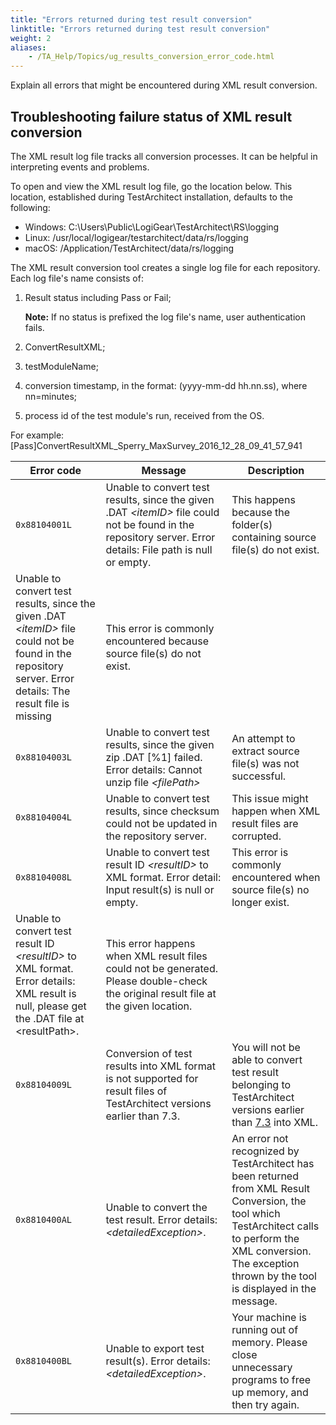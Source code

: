 ```yaml
--- 
title: "Errors returned during test result conversion"
linktitle: "Errors returned during test result conversion"
weight: 2
aliases: 
    - /TA_Help/Topics/ug_results_conversion_error_code.html
---
```


Explain all errors that might be encountered during XML result conversion.

## Troubleshooting failure status of XML result conversion

The XML result log file tracks all conversion processes. It can be helpful in interpreting events and problems.

To open and view the XML result log file, go the location below. This location, established during TestArchitect installation, defaults to the following:

-   Windows: C:\\Users\\Public\\LogiGear\\TestArchitect\\RS\\logging
-   Linux: /usr/local/logigear/testarchitect/data/rs/logging
-   macOS: /Application/TestArchitect/data/rs/logging

The XML result conversion tool creates a single log file for each repository. Each log file's name consists of:

1.  Result status including Pass or Fail;

    **Note:** If no status is prefixed the log file's name, user authentication fails.

2.  ConvertResultXML;
3.  testModuleName;
4.  conversion timestamp, in the format: \(yyyy-mm-dd hh.nn.ss\), where nn=minutes;
5.  process id of the test module's run, received from the OS.

For example: \[Pass\]ConvertResultXML\_Sperry\_MaxSurvey\_2016\_12\_28\_09\_41\_57\_941

|Error code|Message|Description|
|----------|-------|-----------|
|`0x88104001L`|Unable to convert test results, since the given .DAT *<itemID\>* file could not be found in the repository server. Error details: File path is null or empty.|This happens because the folder\(s\) containing source file\(s\) do not exist.|
|Unable to convert test results, since the given .DAT *<itemID\>* file could not be found in the repository server. Error details: The result file is missing|This error is commonly encountered because source file\(s\) do not exist.||Unable to convert test results, since the given .DAT *<itemID\>* file could not be found in the repository server. Error details: The file path *<filePath\>* is not found on repository.|Often caused when the folder\(s\) containing source file\(s\) do not exist.|
|`0x88104003L`|Unable to convert test results, since the given zip .DAT \[%1\] failed. Error details: Cannot unzip file *<filePath\>*|An attempt to extract source file\(s\) was not successful.|
|`0x88104004L`|Unable to convert test results, since checksum could not be updated in the repository server.|This issue might happen when XML result files are corrupted.|
|`0x88104008L`|Unable to convert test result ID *<resultID\>* to XML format. Error detail: Input result\(s\) is null or empty.|This error is commonly encountered when source file\(s\) no longer exist.|
|Unable to convert test result ID *<resultID\>* to XML format. Error details: XML result is null, please get the .DAT file at <resultPath\>.|This error happens when XML result files could not be generated. Please double-check the original result file at the given location.||Unable to convert test result ID *<resultID\>* to XML format. Error detaisl: Cannot zip the file <resultPath\>.|After converting test results into XML, the XML files will be compressed. This issue might occur when your hard drive does not have enough space.|
|`0x88104009L`|Conversion of test results into XML format is not supported for result files of TestArchitect versions earlier than 7.3.|You will not be able to convert test result belonging to TestArchitect versions earlier than [7.3](/TA_ReleaseNotes/DITA_source/Whats_New_7.3.html) into XML.|
|`0x8810400AL`|Unable to convert the test result. Error details: *<detailedException\>*.|An error not recognized by TestArchitect has been returned from XML Result Conversion, the tool which TestArchitect calls to perform the XML conversion. The exception thrown by the tool is displayed in the message.|
|`0x8810400BL`|Unable to export test result\(s\). Error details: *<detailedException\>*.|Your machine is running out of memory. Please close unnecessary programs to free up memory, and then try again.|
